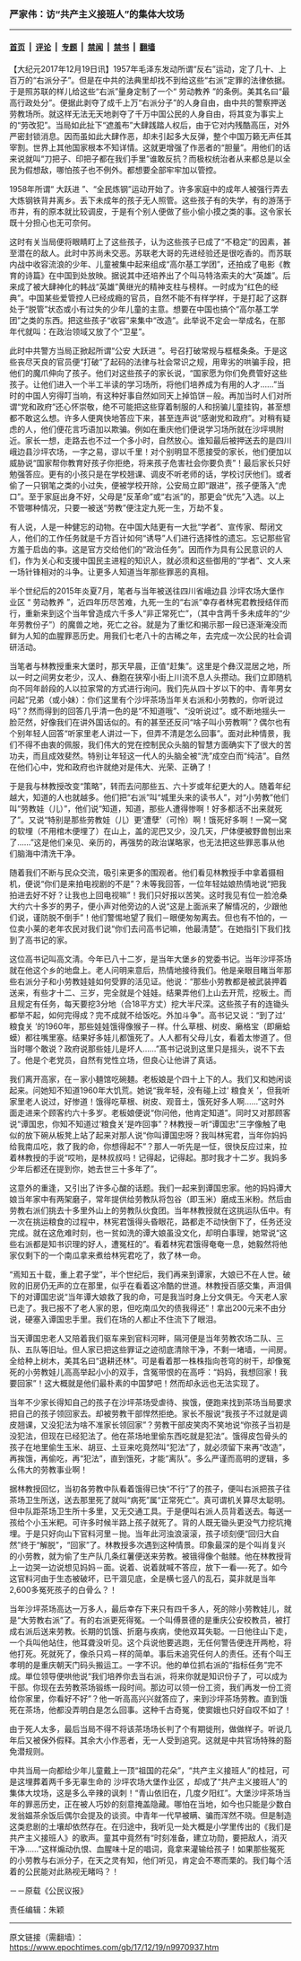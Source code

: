 ### 严家伟：访“共产主义接班人”的集体大坟场

---

#### [首页](../../../..?n9970937) &nbsp;|&nbsp; [评论](../../../../../epoch-comment?n9970937) &nbsp;|&nbsp; [专题](../../../../../epoch-special?n9970937) &nbsp;|&nbsp; [禁闻](../../../../../epoch-news?n9970937) &nbsp;|&nbsp; [禁书](../../../../../books?n9970937) &nbsp;|&nbsp; [翻墙](https://github.com/gfw-breaker/nogfw/blob/master/README.md?n9970937)


<div class="post_content" id="artbody" itemprop="articleBody">
 <!-- article content begin -->
 <p>
  【大纪元2017年12月19日讯】1957年毛泽东发动所谓“反右”运动，定了几十、上百万的“右派分子”。但是在中共的法典里却找不到给这些“右派”定罪的法律依据。于是照苏联的样儿给这些“右派”量身定制了一个“
  <ok href="https://www.epochtimes.com/gb/tag/%E5%8A%B3%E5%8A%A8%E6%95%99%E5%85%BB.html">
   劳动教养
  </ok>
  ”的条例。美其名曰“最高行政处分”。便据此剥夺了成千上万“右派分子”的人身自由，由中共的警察押送劳教场所。就这样无法无天地剥夺了千万中国公民的人身自由，将其变为事实上的“劳改犯”。当局如此扯下“遮羞布”大肆践踏人权后，由于它对内残酷高压，对外严密封锁消息。因而虽如此大肆作恶，却未引起多大反弹，整个中国万籁无声任其宰割。世界上其他国家根本不知详情。这就更增强了作恶者的“胆量”。用他们的话来说就叫“刀把子、印把子都在我们手里”谁敢反抗？而极权统治者从来都总是以全民为假想敌，哪怕孩子也不例外。都想要全部牢牢加以管控。
 </p>
 <p>
  1958年所谓“
  <ok href="https://www.epochtimes.com/gb/tag/%E5%A4%A7%E8%B7%83%E8%BF%9B.html">
   大跃进
  </ok>
  ”、“全民炼钢”运动开始了。许多家庭中的成年人被强行弄去大炼钢铁背井离乡。丢下未成年的孩子无人照管。这些孩子有的失学，有的游荡于市井，有的原本就比较调皮，于是有个别人便做了些小偷小摸之类的事。这令家长既十分担心也无可奈何。
 </p>
 <p>
  这时有关当局便将眼睛盯上了这些孩子，认为这些孩子已成了“不稳定”的因素，甚至潜在的敌人。此时中苏尚未交恶。苏联老大哥的先进经验还是很吃香的。而苏联内战中收容流浪的少年、儿童被集中起来组成“高尔基工学团”，还拍成了电影《教育的诗篇》在中国到处放映。据说其中还培养出了个叫马特洛索夫的大“英雄”。后来成了被大肆神化的韩战“英雄”黄继光的精神支柱与榜样。一时成为“红色的经典”。中国某些爱管控人已经成瘾的官员，自然不能不有样学样，于是打起了这群处于“脱管”状态或小有过失的少年儿童的主意。想要在中国也搞个“高尔基工学团”之类的东西。把这些孩子“收容”来集中“改造”。此举说不定会一举成名，在那年代就叫：在政治领域又放了个“卫星”。
 </p>
 <p>
  此时中共警方当局正掀起所谓“公安
  <ok href="https://www.epochtimes.com/gb/tag/%E5%A4%A7%E8%B7%83%E8%BF%9B.html">
   大跃进
  </ok>
  ”。号召打破常规与框框条条。于是这些丧尽天良的官员便“打破”了起码的法律与社会常识之规，用卑劣的哄骗手段，把他们的魔爪伸向了孩子。他们对这些孩子的家长说，“国家愿为你们免费管好这些孩子。让他们进入一个半工半读的学习场所，将他们培养成为有用的人才……”当时的中国人穷得叮当响，有这种好事自然如同天上掉馅饼－般。再加当时人们对所谓“党和政府”还心怀崇敬，绝不可能把这些穿着制服的人和拐骗儿童挂钩，甚至想都不敢这么想。许多人便爽快地答应下来，甚至连声说“感谢党和政府”。对稍有疑虑的人，他们便花言巧语加以欺骗。例如在重庆他们便说学习场所就在沙坪埧附近。家长一想，走路去也不过一个多小时，自然放心。谁知最后被押送去的是四川峨边县沙坪农场，一字之易，谬以千里！对个别明显不愿接受的家长，他们便加以威胁说“国家帮你教育好孩子你拒绝，将来孩子危害社会你要负责”！最后家长只好勉强答应。更有的小孩只是在学校翘课、调皮不听老师的话，学校讨厌他们。或者偷了一只钢笔之类的小过失，便被学校开除，公安局立即“跟进”，孩子便落入“虎口”。至于家庭出身不好，父母是“反革命”或“右派”的，那更会“优先”入选。以上不管哪种情况，只要一被送“劳教”便注定九死一生，万劫不复。
 </p>
 <p>
  有人说，人是一种健忘的动物。在中国大陆更有一大批“学者”、宣传家、帮闭文人，他们的工作任务就是千方百计如何“诱导”人们进行选择性的遗忘。忘记那些官方羞于启齿的亊。这是官方交给他们的“政治任务”。因而作为具有公民意识的人们，作为关心和支援中国民主进程的知识人，就必须和这些御用的“学者”、文人来一场针锋相对的斗争。让更多人知道当年那些罪恶的真相。
 </p>
 <p>
  半个世纪后的2015年炎夏7月，笔者与当年被送往四川省峨边县
  <ok href="https://www.epochtimes.com/gb/tag/%E6%B2%99%E5%9D%AA%E5%86%9C%E5%9C%BA%E5%A4%A7%E5%A0%A1%E4%BD%9C%E4%B8%9A%E5%8C%BA.html">
   沙坪农场大堡作业区
  </ok>
  “
  <ok href="https://www.epochtimes.com/gb/tag/%E5%8A%B3%E5%8A%A8%E6%95%99%E5%85%BB.html">
   劳动教养
  </ok>
  ”，近四年历尽苦难，九死一生的“右派”幸存者林宪君教授结伴而行，重新来到这个当年曾造成六千多人“非正常死亡”，（其中含两千多未成年的“少年劳教份子”）的魔兽之地，死亡之谷。就是为了重忆和揭示那一段已逐渐淹没而鲜为人知的血腥罪恶历史。用我们七老八十的古稀之年，去完成一次公民的社会调研活动。
 </p>
 <p>
  当笔者与林教授重来大堡时，那天早晨，正值“赶集”。这里是个彝汉混居之地，所以一时之间男女老少，汉人、彝胞在狭窄小街上川流不息人头攒动。我们立即随机向不同年龄段的人以拉家常的方式进行询问。我们先从四十岁以下的中、青年男女问起“兄弟（或小妹）：你们这里有个沙坪茶场当年关右派和小劳教的，你听说过吗”？然而得到的回答几乎清一色的是“不知道哦”、“没听说过”。或不断地揺头一脸茫然，好像我们在讲外国话似的。有的甚至还反问“啥子叫小劳教啊”？偶尔也有个别年轻人回答“听家里老人讲过一下，但弄不清是怎么回事”。面对此种情景，我们不得不由衷的佩服，我们伟大的党在控制民众头脑的智慧方面确实下了很大的苦功夫，而且成效斐然。特别让年轻这一代人的头脑全被“洗”成空白而“纯洁”。自然在他们心中，党和政府也许就绝对是伟大、光荣、正确了！
 </p>
 <p>
  于是我与林教授改变“策略”，转而去问那些五、六十岁或年纪更大的人。随着年纪越大，知道的人也就越多。他们把“右派”叫“城里头来的读书人”，对“小劳教”他们叫“劳教娃（儿）”，他们说“知道，知道，那些人遭得惨啊！好多都活不出来就死了”。又说“特别是那些劳教娃（儿）更‘遭孽’（可怜）啊！饿死好多啊！一窝一窝的软埋（不用棺木便埋了）在山上，盖的泥巴又少，没几天，尸体便被野兽刨出来了……”这是他们亲见、亲历的，再强势的政治谋略家，也无法把这些罪恶事从他们脑海中清洗干净。
 </p>
 <p>
  随着我们不断与民众交流，吸引来更多的围观者。他们看见林教授手中拿着摄相机，便说“你们是来拍电视剧的不是”？未等我回答，一位年轻姑娘热情地说“把我拍进去好不好？让我也上回电视嘛”！我们只好报以苦笑。这时我见有位一脸沧桑大约六十多岁的男子，便小声对他旁边的人说“这是上面派来了解情况的，少跟他们说，谨防脱不倒手”！他们警惕地望了我们－眼便匆匆离去。但也有不怕的，一位卖小莱的老年农民对我们说“你们去问高书记嘛，他最淸楚”。在她指引下我们找到了高书记的家。
 </p>
 <p>
  这位高书记叫高文淸。今年已八十二岁，是当年大堡乡的党委书记。当年沙坪茶场就在他这个乡的地盘上。老人问明来意后，热情地接待我们。他是亲眼目睹当年那些右派分子和小劳教娃娃如何受罪的活见证。他说：“那些小劳教都是被武装押着送来，有些才十二、三岁，完全就是个娃娃。结果弄他们上山去开荒，挖板土。而且规定有任务，每天要挖3分地（合18平方丈）挖大半尺深。这些孩子有的连锄头都举不起，如何完得成？完不成就不给饭吃。外加斗争”。高书记又说：“到了过‘
  <ok href="https://www.epochtimes.com/gb/tag/%E7%B2%AE%E9%A3%9F%E5%85%B3.html">
   粮食关
  </ok>
  ’的1960年，那些娃娃饿得像猴子－样。什么草根、树皮、癞格宝（即癞蛤蟆）都往嘴里塞。结果好多娃儿都饿死了。人人都有父母儿女，看着太惨道了。但当时哪个敢说？政府说那些娃儿是坏人……”髙书记说到这里只是摇头，说不下去了。他是个老党员，自然有党性立场，但良心让他讲了真话。
 </p>
 <p>
  我们离开高家，在－家小麺馆吃碗麺。老板娘是个四十上下的人。我们又和她闲谈起来。问她知不知道1960年大饥荒。她说“我年轻，没有碰上过‘
  <ok href="https://www.epochtimes.com/gb/tag/%E7%B2%AE%E9%A3%9F%E5%85%B3.html">
   粮食关
  </ok>
  ’，但我听家里老人说过，好惨道！饿得吃草根、树皮、观音土，饿死好多人啊……”这时外面走进来个顾客约六十多岁。老板娘便说“你问他，他肯定知道”。同时又对那顾客说“谭国忠，你知不知道过‘粮食关’是咋回亊”？林教授－听“谭国忠”三字像触了电似的放下碗从板凳上站了起来对那人说“你叫谭国忠呀？我叫林宪君，当年你妈妈给我南瓜吃，救了我的命，你想得起不”？那人一听先是一怔，很快反应过来，拉着林教授的手说“哎哟，是林叔叔吗！记得起，记得起。那时我才十二岁。我妈多少年后都还在提到你，她去世三十多年了”。
 </p>
 <p>
  这意外的重逢，又引出了许多心酸的话题。我们一起来到谭国忠家。他的妈妈谭大娘当年家中有两架磨子，常年提供给劳教队将包谷（即玉米）磨成玉米粉。然后由劳教右派们挑去十多里外山上的劳教队伙食团。当年林教授就在这挑运队伍中。有一次在挑运粮食的过程中，林宪君饿得头昏眼花，路都走不动快倒下了，任务还没完成。就在这危难时刻，也一贫如洗的谭大娘虽没文化，却明白事理，她常说“这些右派都是知书识理的好人，遭冤枉的”。看着林宪君饿得奄奄一息，她毅然将他家仅剩下的一个南瓜拿来煮给林宪君吃了，救了林一命。
 </p>
 <p>
  “焉知五十载，重上君子堂”，半个世纪后，我们再来到谭家，大娘已不在人世。破败的旧房仍无声的立在那里，似乎在看着这冷酷的世道。林教授百感交集，声泪俱下的对谭国忠说“当年谭大娘救了我的命，可是我当时身上分文俱无。今天老人家已走了。我已报不了老人家的恩，但吃南瓜欠的债我得还”！拿出200元来不由分说，硬塞入谭国忠手里。我们在场的人都止不住流下了眼泪。
 </p>
 <p>
  当天谭国忠老人又陪着我们驱车来到官料河畔，隔河便是当年劳教农场二队、三队、五队等旧址。但人家已把这些罪证之迹彻底清除干净，不剩一堵墙，一间房。全给种上树木，美其名曰“退耕还林”。可是看着那一株株指向苍穹的树干，却像冤死的小劳教娃儿高高举起小小的双手，含冤带恨的在高呼：“妈妈，我想回家！我要回家”！这大概就是他们最朴素的中国梦吧！然而却永远也无法实现了。
 </p>
 <p>
  当年不少家长得知自己的孩子在沙坪茶场受虐待、挨饿，便跑来找到茶场当局要求把自己的孩子领回家去。却被劳教干部悍然拒绝。家长不服说“我孩子不过就是调皮翘课，又没犯法为啥不准家长领回家”？劳教干部皮笑肉不笑地说“你孩子当初是没犯法，但现在已经犯法了。他在茶场地里偷东西吃就是犯法”。饿得皮包骨头的孩子在地里偷生玉米、胡豆、土豆来吃竟然叫“犯法”了，就必须留下来再“改造”，再挨饿，再偷吃，再“犯法”，直到饿死，才能“离队”。多么严谨而高明的逻辑，多么伟大的劳教事业啊！
 </p>
 <p>
  据林教授回忆，当初各劳教中队看着饿得已快“不行”了的孩子，便叫右派把孩子往茶场卫生所送，送去那里死了就叫“病死”属“正常死亡”。真可谓机关算尽太聪明。但中队距茶场卫生所十多里，又无交通工具。于是便叫右派人员背着送去。每送一孩给个小玉米粑。可许多时候半路上孩子就死了。背的人既无锄头更没气力挖坑掩埋。于是只好向山下官料河里－抛。当年此河浊浪滚滚，孩子顷刻便“回归大自然”终于“解脱”，“回家”了。林教授多次遇到这种情景。印象最深的是个叫肖复兴的小劳教，就为偷了生产队几条红薯便送来劳教。被锇得像个骷髅。他在林教授背上一边哭一边说想见妈妈－面。说着、说着就喊不答应，放下一看—-死了。如今这官料河由于生态被破坏，已干涸见底，全是横七竖八的乱石，茣非就是当年2,600多冤死孩子的白骨么？！
 </p>
 <p>
  当年沙坪茶场高达一万多人，最后幸存下来只有四千多人，死的除小劳教娃儿，就是“大劳教右派”了。有的右派更死得冤。一个叫傅景德的是重庆公安校教员，被打成右派后送来劳教。长期的饥饿、折磨与疾病，使他双耳失聪。一日他往山下走，一个兵叫他站住，他耳聋没听见。这个兵说他要逃跑，无任何警告便连开两枪，将他打死。死就死了，像杀只鸡－样的简单。事后未追究任何人的责任。还有个叫王孝明的是重庆朝天门码头搬运工。一字不识。他的单位抓右派的“指标任务”完不成。単位领导便哄他说“我们培养你去当右派，将来你就是知识份子了，可以成为干部。你现在去劳教茶场锻练一段时间。那边可以领一份工资，我们再发一份工资给你家里，你看好不好”？他一听高高兴兴就答应了，来到沙坪茶场劳教。直到饿死在茶场，他都没弄明白是怎么回事。这种千古奇冤，使窦娥也只好自叹不如了！
 </p>
 <p>
  由于死人太多，最后当局不得不将该茶场场长判了个有期徙刑，做做样子。听说几年后又被保外假释。其余大小作恶者，无一人受到追究。这就是中共官场特殊的豁免潜规则。
 </p>
 <p>
  中共当局一向都给少年儿童戴上一顶“祖国的花朵”，“共产主义接班人”的桂冠，可是这埋葬着两千多无辜生命的
  <ok href="https://www.epochtimes.com/gb/tag/%E6%B2%99%E5%9D%AA%E5%86%9C%E5%9C%BA%E5%A4%A7%E5%A0%A1%E4%BD%9C%E4%B8%9A%E5%8C%BA.html">
   沙坪农场大堡作业区
  </ok>
  ，却成了“共产主义接班人”的集体大坟场，这是多么辛辣的讽刺！“青山依旧在，几度夕阳红”。大堡沙坪茶场当年的罪恶历史，正在被人巧妙的刻意掩盖隐藏。哪怕在当地，如今也只能是少数白发翁媪茶余饭后偶尔会提及的谈资。中青年一代早被瞒、骗而浑然不晓。但是制造这类悲剧的土壤却依然存在。在归途中，我听见一处大概是小学里传出的《我们是共产主义接班人》的歌声。童其中竟然有“时刻准备，建立功勋，要把敌人，消灭干净……”这样煽动仇恨、血腥味十足的唱词，竟拿来灌输给孩子！如果那些冤死的小劳教与右派分子，在天之灵有知，他们听见，肯定会不寒而栗的。我们每个活着的公民能对此熟视无睹吗？！
 </p>
 <p>
  －－原载《公民议报》
 </p>
 <p>
  责任编辑：朱颖
 </p>
 <!-- article content end -->
 <div id="below_article_ad">
 </div>
</div>


---

原文链接（需翻墙）：https://www.epochtimes.com/gb/17/12/19/n9970937.htm